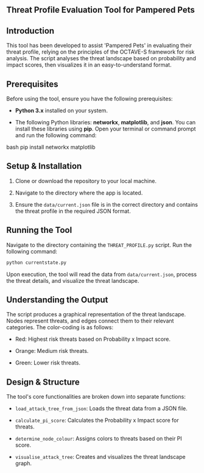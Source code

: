 ## Threat Profile Evaluation Tool for Pampered Pets

## Introduction 

This tool has been developed to assist 'Pampered Pets' in evaluating their threat profile, relying on the principles of the OCTAVE-S framework for risk analysis. The script analyses the threat landscape based on probability and impact scores, then visualizes it in an easy-to-understand format.

## Prerequisites

Before using the tool, ensure you have the following prerequisites:

- **Python 3.x** installed on your system.

- The following Python libraries: **networkx**, **matplotlib**, and **json**. You can install these libraries using **pip**. Open your terminal or command prompt and run the following command:

bash
pip install networkx matplotlib

## Setup & Installation

1. Clone or download the repository to your local machine.

2. Navigate to the directory where the app is located.

3. Ensure the `data/current.json` file is in the correct directory and contains the threat profile in the required JSON format.

## Running the Tool

Navigate to the directory containing the `THREAT_PROFILE.py` script. Run the following command:

```bash
python currentstate.py
```

Upon execution, the tool will read the data from `data/current.json`, process the threat details, and visualize the threat landscape.

## Understanding the Output

The script produces a graphical representation of the threat landscape. Nodes represent threats, and edges connect them to their relevant categories. The color-coding is as follows:

- Red: Highest risk threats based on Probability x Impact score.

- Orange: Medium risk threats.

- Green: Lower risk threats.

## Design & Structure

The tool's core functionalities are broken down into separate functions:

- `load_attack_tree_from_json`: Loads the threat data from a JSON file.

- `calculate_pi_score`: Calculates the Probability x Impact score for threats.

- `determine_node_colour`: Assigns colors to threats based on their PI score.

- `visualise_attack_tree`: Creates and visualizes the threat landscape graph.

